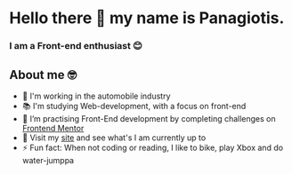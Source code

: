 # Hello there 👋 my name is Panagiotis.
### I am a Front-end enthusiast 😊

## About me 🤓

- 🚗 I'm working in the automobile industry
- 📚 I'm studying Web-development, with a focus on front-end
- 🌱 I’m practising Front-End development by completing challenges on [Frontend Mentor](https://www.frontendmentor.io/profile/PanuGr)
- 🔭 Visit my [site](http://panagiotis.netlify.app/) and see what's I am currently up to
- ⚡ Fun fact: When not coding or reading, I like to bike, play Xbox and do water-jumppa
